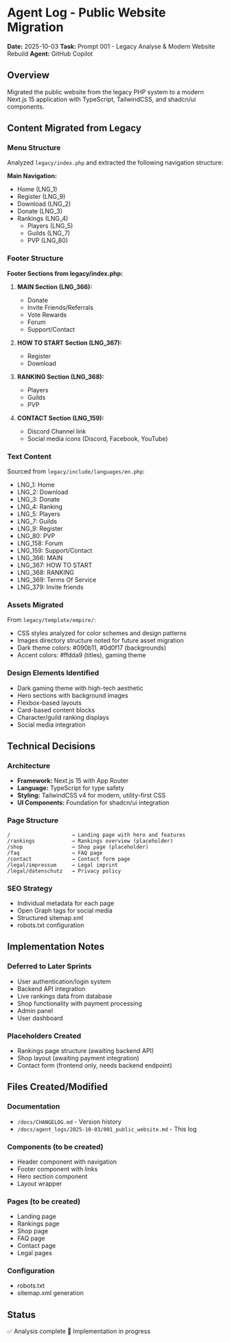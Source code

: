 # Agent Log - Public Website Migration

**Date:** 2025-10-03
**Task:** Prompt 001 - Legacy Analyse & Modern Website Rebuild
**Agent:** GitHub Copilot

## Overview
Migrated the public website from the legacy PHP system to a modern Next.js 15 application with TypeScript, TailwindCSS, and shadcn/ui components.

## Content Migrated from Legacy

### Menu Structure
Analyzed `legacy/index.php` and extracted the following navigation structure:

**Main Navigation:**
- Home (LNG_1)
- Register (LNG_9)
- Download (LNG_2)
- Donate (LNG_3)
- Rankings (LNG_4)
  - Players (LNG_5)
  - Guilds (LNG_7)
  - PVP (LNG_80)

### Footer Structure
**Footer Sections from legacy/index.php:**

1. **MAIN Section (LNG_366):**
   - Donate
   - Invite Friends/Referrals
   - Vote Rewards
   - Forum
   - Support/Contact

2. **HOW TO START Section (LNG_367):**
   - Register
   - Download

3. **RANKING Section (LNG_368):**
   - Players
   - Guilds
   - PVP

4. **CONTACT Section (LNG_159):**
   - Discord Channel link
   - Social media icons (Discord, Facebook, YouTube)

### Text Content
Sourced from `legacy/include/languages/en.php`:
- LNG_1: Home
- LNG_2: Download
- LNG_3: Donate
- LNG_4: Ranking
- LNG_5: Players
- LNG_7: Guilds
- LNG_9: Register
- LNG_80: PVP
- LNG_158: Forum
- LNG_159: Support/Contact
- LNG_366: MAIN
- LNG_367: HOW TO START
- LNG_368: RANKING
- LNG_369: Terms Of Service
- LNG_379: Invite friends

### Assets Migrated
From `legacy/template/empire/`:
- CSS styles analyzed for color schemes and design patterns
- Images directory structure noted for future asset migration
- Dark theme colors: #090b11, #0d0f17 (backgrounds)
- Accent colors: #ffdda9 (titles), gaming theme

### Design Elements Identified
- Dark gaming theme with high-tech aesthetic
- Hero sections with background images
- Flexbox-based layouts
- Card-based content blocks
- Character/guild ranking displays
- Social media integration

## Technical Decisions

### Architecture
- **Framework:** Next.js 15 with App Router
- **Language:** TypeScript for type safety
- **Styling:** TailwindCSS v4 for modern, utility-first CSS
- **UI Components:** Foundation for shadcn/ui integration

### Page Structure
```
/                    → Landing page with hero and features
/rankings            → Rankings overview (placeholder)
/shop                → Shop page (placeholder)
/faq                 → FAQ page
/contact             → Contact form page
/legal/impressum     → Legal imprint
/legal/datenschutz   → Privacy policy
```

### SEO Strategy
- Individual metadata for each page
- Open Graph tags for social media
- Structured sitemap.xml
- robots.txt configuration

## Implementation Notes

### Deferred to Later Sprints
- User authentication/login system
- Backend API integration
- Live rankings data from database
- Shop functionality with payment processing
- Admin panel
- User dashboard

### Placeholders Created
- Rankings page structure (awaiting backend API)
- Shop layout (awaiting payment integration)
- Contact form (frontend only, needs backend endpoint)

## Files Created/Modified

### Documentation
- `/docs/CHANGELOG.md` - Version history
- `/docs/agent_logs/2025-10-03/001_public_website.md` - This log

### Components (to be created)
- Header component with navigation
- Footer component with links
- Hero section component
- Layout wrapper

### Pages (to be created)
- Landing page
- Rankings page
- Shop page
- FAQ page
- Contact page
- Legal pages

### Configuration
- robots.txt
- sitemap.xml generation

## Status
✅ Analysis complete
🚧 Implementation in progress
